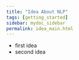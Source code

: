 ```yaml
---
title: "Idea About NLP"
tags: [getting_started]
sidebar: mydoc_sidebar
permalink: idea_main.html
---
```


- first idea
- second idea
